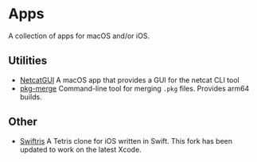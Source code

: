 # Apps
A collection of apps for macOS and/or iOS.

## Utilities

- [NetcatGUI](https://github.com/shinra-electric/netcatgui) A macOS app that provides a GUI for the netcat CLI tool
- [pkg-merge]() Command-line tool for merging `.pkg` files. Provides arm64 builds.

## Other

- [Swiftris](https://github.com/shinra-electric/Swiftris) A Tetris clone for iOS written in Swift. This fork has been updated to work on the latest Xcode.